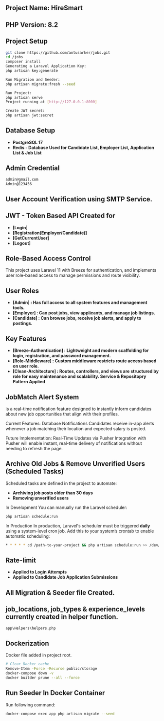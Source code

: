 ## Project Name: HireSmart
## PHP Version: 8.2
## Project Setup
```bash
git clone https://github.com/antusarker/jobs.git
cd /jobs
composer install
Generating a Laravel Application Key:
php artisan key:generate

Run Migration and Seeder:
php artisan migrate:fresh --seed

Run Project:
php artisan serve
Project running at [http://127.0.0.1:8000]

Create JWT secret:
php artisan jwt:secret
```
## Database Setup
- **PostgreSQL 17**
- **Redis - Database Used for Candidate List, Employer List, Application List & Job List**

## Admin Credential
```bash
admin@gmail.com
Admin@123456
```

## User Account Verification using SMTP Service.

## JWT - Token Based API Created for
- **[Login]**
- **[Registration(Employer/Candidate)]**
- **[GetCurrentUser]**
- **[Logout]**

## Role-Based Access Control
This project uses Laravel 11 with Breeze for authentication, and implements user role-based access to manage permissions and route visibility.

## User Roles
- **[Admin] : Has full access to all system features and management tools.**
- **[Employer] : Can post jobs, view applicants, and manage job listings.**
- **[Candidate] : Can browse jobs, receive job alerts, and apply to postings.**

## Key Features
- **[Breeze-Authentication] : Lightweight and modern scaffolding for login, registration, and password management.**
- **[Role-Middleware] : Custom middleware restricts route access based on user role.**
- **[Clean-Architecture] : Routes, controllers, and views are structured by role for easy maintenance and scalability. Service & Repositopry Pattern Applied**

## JobMatch Alert System
is a real-time notification feature designed to instantly inform candidates about new job opportunities that align with their profiles.

Current Features:
Database Notifications
Candidates receive in-app alerts whenever a job matching their location and expected salary is posted.

Future Implementation:
Real-Time Updates via Pusher
Integration with Pusher will enable instant, real-time delivery of notifications without needing to refresh the page.

## Archive Old Jobs & Remove Unverified Users (Scheduled Tasks)

Scheduled tasks are defined in the project to automate:
- **Archiving job posts older than 30 days**
- **Removing unverified users**

In Development
You can manually run the Laravel scheduler:
```bash
php artisan schedule:run
```

In Production
In production, Laravel's scheduler must be triggered **daily** using a system-level cron job.
Add this to your system’s crontab to enable automatic scheduling:

```bash
* * * * * cd /path-to-your-project && php artisan schedule:run >> /dev/null 2>&1
```

## Rate-limit
- **Applied to Login Attempts**
- **Applied to Candidate Job Application Submissions**

## All Migration & Seeder file Created.
## job_locations, job_types & experience_levels currently created in helper function.
```bash
app\Helpers\helpers.php
```

## Dockerization
Docker file added in project root.

```bash
# Clear Docker cache
Remove-Item -Force -Recurse public/storage
docker-compose down -v
docker builder prune --all --force
```

## Run Seeder In Docker Container
Run following command:

```bash
docker-compose exec app php artisan migrate --seed
```